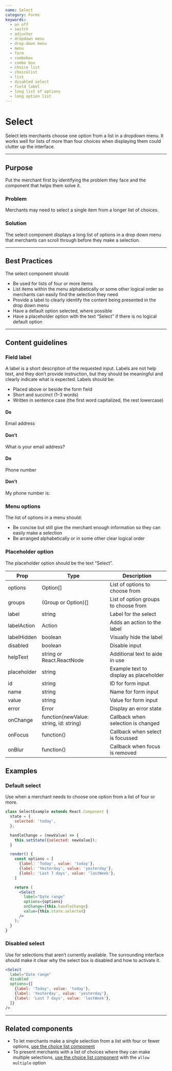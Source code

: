 ```yaml
---
name: Select
category: Forms
keywords:
  - on off
  - switch
  - adjuster
  - dropdown menu
  - drop-down menu
  - menu
  - form
  - combobox
  - combo box
  - choice list
  - choicelist
  - list
  - disabled select
  - field label
  - long list of options
  - long option list
---
```


# Select
Select lets merchants choose one option from a list in a dropdown menu. It
works well for lists of more than four choices when displaying them could
clutter up the interface.

---

## Purpose

Put the merchant first by identifying the problem they face and the component that helps them solve it.

### Problem

Merchants may need to select a single item from a longer list of choices.

### Solution

The select component displays a long list of options in a drop down menu that
merchants can scroll through before they make a selection.

---

## Best Practices
The select component should:

* Be used for lists of four or more items
* List items within the menu alphabetically or some other logical order so
merchants can easily find the selection they need
* Provide a label to clearly identify the content being presented in the drop
down menu
* Have a default option selected, where possible
* Have a placeholder option with the text “Select”  if there is no logical
default option

---

## Content guidelines

### Field label
A label is a short description of the requested input. Labels are not help
text, and they don’t provide instruction, but they should be meaningful and
clearly indicate what is expected. Labels should be:

* Placed above or beside the form field
* Short and succinct (1–3 words)
* Written in sentence case (the first word capitalized, the rest lowercase)

<!-- usagelist -->
#### Do
Email address

#### Don’t
What is your email address?
<!-- end -->
<!-- usagelist -->
#### Do
Phone number

#### Don’t
My phone number is:
<!-- end -->

### Menu options
The list of options in a menu should:

* Be concise but still give the merchant enough information so they can easily
make a selection
* Be arranged alphabetically or in some other clear logical order

### Placeholder option
The placeholder option should be the text “Select”.

| Prop | Type | Description |
| ---- | ---- | ----------- |
| options | Option[] | List of options to choose from |
| groups | (Group or Option)[] | List of option groups to choose from |
| label | string | Label for the select |
| labelAction | Action | Adds an action to the label |
| labelHidden | boolean | Visually hide the label |
| disabled | boolean | Disable input |
| helpText | string or React.ReactNode | Additional text to aide in use |
| placeholder | string | Example text to display as placeholder |
| id | string | ID for form input |
| name | string | Name for form input |
| value | string | Value for form input |
| error | Error | Display an error state |
| onChange | function(newValue: string, id: string) | Callback when selection is changed |
| onFocus | function() | Callback when select is focussed |
| onBlur | function() | Callback when focus is removed |

## Examples

### Default select

Use when a merchant needs to choose one option from a list of four or more.

```jsx
class SelectExample extends React.Component {
  state = {
    selected: 'today',
  };

  handleChange = (newValue) => {
    this.setState({selected: newValue});
  }

  render() {
    const options = [
      {label: 'Today', value: 'today'},
      {label: 'Yesterday', value: 'yesterday'},
      {label: 'Last 7 days', value: 'lastWeek'},
    ]

    return (
      <Select
        label="Date range"
        options={options}
        onChange={this.handleChange}
        value={this.state.selected}
      />
    );
  }
}
```

### Disabled select

Use for selections that aren’t currently available. The surrounding interface should make it clear why the select box is disabled and how to activate it.

```jsx
<Select
  label="Date range"
  disabled
  options={[
    {label: 'Today', value: 'today'},
    {label: 'Yesterday', value: 'yesterday'},
    {label: 'Last 7 days', value: 'lastWeek'},
  ]}
/>
```

---

## Related components

* To let merchants make a single selection from a list with four or fewer
options, [use the choice list component](/components/forms/choice-list)
* To present merchants with a list of choices where they can make multiple
selections, [use the choice list component](/components/forms/choice-list) with
the `allow multiple` option
